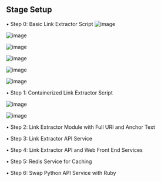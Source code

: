 ## Stage Setup
 
•	Step 0: Basic Link Extractor Script
![image](https://github.com/Afifa9/tekn-cloud-computing/assets/114986359/5826ebbd-1d39-4423-955c-d8c0cb64327f)


![image](https://github.com/Afifa9/tekn-cloud-computing/assets/114986359/ff8203a4-8bab-4ce9-a098-02ba32f561c8)


![image](https://github.com/Afifa9/tekn-cloud-computing/assets/114986359/48d89729-a41e-488c-8864-a26eba6c8e3d)


![image](https://github.com/Afifa9/tekn-cloud-computing/assets/114986359/36f07340-9349-48cb-ad14-41c850e2ea2d)


![image](https://github.com/Afifa9/tekn-cloud-computing/assets/114986359/35348d86-8be6-4d84-af40-904c723c105f)


![image](https://github.com/Afifa9/tekn-cloud-computing/assets/114986359/7b612f61-64fe-4e3d-810e-6ccd5c76cac3)


•	Step 1: Containerized Link Extractor Script
 
 ![image](https://github.com/Afifa9/tekn-cloud-computing/assets/114986359/1f5c7463-15c6-4939-ae94-0b545a9b65e4)


![image](https://github.com/Afifa9/tekn-cloud-computing/assets/114986359/95fdedc1-c356-43c3-8048-ad11e30996cc)



 
•	Step 2: Link Extractor Module with Full URI and Anchor Text
 
 
 
 
 
 
 
•	Step 3: Link Extractor API Service
 
 
 
 
 
 
 
 
 
•	Step 4: Link Extractor API and Web Front End Services
 
 
 
 
 
 
 
 
 
•	Step 5: Redis Service for Caching
 
 
 
 
 
 
 
 
•	Step 6: Swap Python API Service with Ruby
 
 
 
 
 
 
 
 

